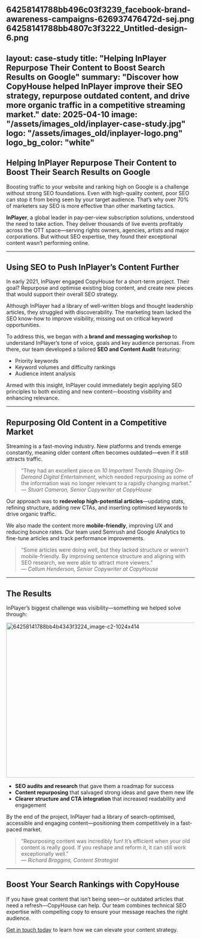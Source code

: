 64258141788bb496c03f3239_facebook-brand-awareness-campaigns-626937476472d-sej.png
64258141788bb4807c3f3222_Untitled-design-6.png
---
layout: case-study
title: "Helping InPlayer Repurpose Their Content to Boost Search Results on Google"
summary: "Discover how CopyHouse helped InPlayer improve their SEO strategy, repurpose outdated content, and drive more organic traffic in a competitive streaming market."
date: 2025-04-10
image: "/assets/images_old/inplayer-case-study.jpg"
logo: "/assets/images_old/inplayer-logo.png"
logo_bg_color: "white"
---

## Helping InPlayer Repurpose Their Content to Boost Their Search Results on Google

Boosting traffic to your website and ranking high on Google is a challenge without strong SEO foundations. Even with high-quality content, poor SEO can stop it from being seen by your target audience. That’s why over 70% of marketers say SEO is more effective than other marketing tactics.

**InPlayer**, a global leader in pay-per-view subscription solutions, understood the need to take action. They deliver thousands of live events profitably across the OTT space—serving rights owners, agencies, artists and major corporations. But without SEO expertise, they found their exceptional content wasn’t performing online.

---

## Using SEO to Push InPlayer’s Content Further

In early 2021, InPlayer engaged CopyHouse for a short-term project. Their goal? Repurpose and optimise existing blog content, and create new pieces that would support their overall SEO strategy.

Although InPlayer had a library of well-written blogs and thought leadership articles, they struggled with discoverability. The marketing team lacked the SEO know-how to improve visibility, missing out on critical keyword opportunities.

To address this, we began with a **brand and messaging workshop** to understand InPlayer’s tone of voice, goals and key audience personas. From there, our team developed a tailored **SEO and Content Audit** featuring:

- Priority keywords
- Keyword volumes and difficulty rankings
- Audience intent analysis

Armed with this insight, InPlayer could immediately begin applying SEO principles to both existing and new content—boosting visibility and enhancing relevance.

---

## Repurposing Old Content in a Competitive Market

Streaming is a fast-moving industry. New platforms and trends emerge constantly, meaning older content often becomes outdated—even if it still attracts traffic.

> “They had an excellent piece on *10 Important Trends Shaping On-Demand Digital Entertainment*, which needed repurposing as some of the information was no longer relevant to a rapidly changing market.”  
> — *Stuart Cameron, Senior Copywriter at CopyHouse*

Our approach was to **redevelop high-potential articles**—updating stats, refining structure, adding new CTAs, and inserting optimised keywords to drive organic traffic.

We also made the content more **mobile-friendly**, improving UX and reducing bounce rates. Our team used Semrush and Google Analytics to fine-tune articles and track performance improvements.

> “Some articles were doing well, but they lacked structure or weren’t mobile-friendly. By improving sentence structure and aligning with SEO research, we were able to attract more viewers.”  
> — *Callum Henderson, Senior Copywriter at CopyHouse*

---

## The Results

InPlayer’s biggest challenge was visibility—something we helped solve through:

<img width="1024" height="414" alt="64258141788bb4b4343f3224_image-c2-1024x414" src="https://github.com/user-attachments/assets/ebc8a765-e9c0-426e-acbc-3774a7d15879" />


- **SEO audits and research** that gave them a roadmap for success  
- **Content repurposing** that salvaged strong ideas and gave them new life  
- **Clearer structure and CTA integration** that increased readability and engagement

By the end of the project, InPlayer had a library of search-optimised, accessible and engaging content—positioning them competitively in a fast-paced market.

> “Repurposing content was incredibly fun! It’s efficient when your old content is really good. If you reshape and reform it, it can still work exceptionally well.”  
> — *Richard Braggins, Content Strategist*

---

## Boost Your Search Rankings with CopyHouse

If you have great content that isn’t being seen—or outdated articles that need a refresh—CopyHouse can help. Our team combines technical SEO expertise with compelling copy to ensure your message reaches the right audience.

[Get in touch today](https://www.copyhouse.io/contact) to learn how we can elevate your content strategy.
